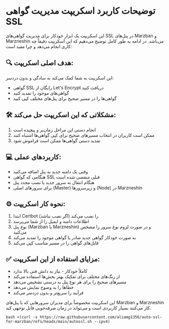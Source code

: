 # توضیحات کاربرد اسکریپت مدیریت گواهی SSL

این اسکریپت یک ابزار خودکار برای مدیریت گواهی‌های SSL در پنل‌های Marzban و Marzneshin می‌باشد. در ادامه به طور کامل توضیح می‌دهیم که این اسکریپت دقیقاً چه کاری انجام می‌دهد و چرا مفید است:

## 🔍 هدف اصلی اسکریپت:
این اسکریپت به شما کمک می‌کند به سادگی و بدون دردسر:
- گواهی SSL رایگان از Let's Encrypt دریافت کنید
- گواهی‌های موجود را تمدید کنید
- گواهی‌ها را در مسیر صحیح برای پنل‌های مختلف کپی کنید

## 🛠️ مشکلاتی که این اسکریپت حل می‌کند:
1. انجام دستی این مراحل زمان‌بر و پیچیده است
2. ممکن است کاربران در انتخاب مسیرهای صحیح برای کپی گواهی‌ها اشتباه کنند
3. تمدید دستی گواهی‌ها ممکن است فراموش شود

## 💻 کاربردهای عملی:
- وقتی یک دامنه جدید به پنل اضافه می‌کنید
- هنگامی که گواهی SSL قبلی منقضی شده است
- هنگام انتقال به سرور جدید یا نصب مجدد پنل
- برای سرورهای اصلی (Master) و زیرسرورها (Node) در Marzneshin

## ⚙️ نحوه کار اسکریپت:
1. ابتدا Certbot را نصب می‌کند (اگر نصب نباشد)
2. اطلاعات دامنه و ایمیل را از شما می‌پرسد
3. نوع پنل (Marzban یا Marzneshin) و در صورت لزوم نوع سرور را مشخص می‌کنید
4. به صورت خودکار گواهی جدید صادر یا گواهی موجود را تمدید می‌کند
5. فایل‌های گواهی را در مسیر مناسب کپی می‌کند

## ✅ مزایای استفاده از این اسکریپت:
- کاملاً خودکار - نیاز به دانش فنی بالا ندارد
- از رنگ‌های مختلف برای تفکیک بهتر بخش‌ها استفاده می‌کند
- مسیرهای صحیح را برای هر نوع پنل به درستی تشخیص می‌دهد
- خطاها را به وضوح نمایش می‌دهد
- فرآیند را سریع‌تر و بدون دردسر می‌کند

این اسکریپت مخصوصاً برای مدیران سرورهایی که با پنل‌های Marzban و Marzneshin کار می‌کنند بسیار کاربردی است و می‌تواند در زمان صرفه‌جویی قابل توجهی کند.
```
bash <(curl -s https://raw.githubusercontent.com/aliamg1356/auto-ssl-for-marzban/refs/heads/main/autossl.sh --ipv4)
```
